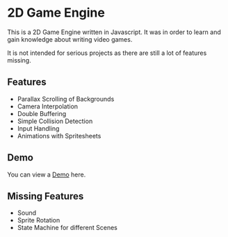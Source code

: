 # 2D Game Engine

This is a 2D Game Engine written in Javascript. It was in order to learn and gain knowledge about writing video games. 

It is not intended for serious projects as there are still a lot of features missing.

## Features

* Parallax Scrolling of Backgrounds
* Camera Interpolation
* Double Buffering
* Simple Collision Detection
* Input Handling
* Animations with Spritesheets

## Demo

You can view a [Demo](http://renemichalke.de/work/2d-game-engine/) here.

## Missing Features

* Sound
* Sprite Rotation
* State Machine for different Scenes